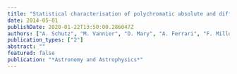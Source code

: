 ```yaml
---
title: "Statistical characterisation of polychromatic absolute and differential squared visibilities obtained from AMBER/VLTI instrument"
date: 2014-05-01
publishDate: 2020-01-22T13:50:00.286047Z
authors: ["A. Schutz", "M. Vannier", "D. Mary", "A. Ferrari", "F. Millour", "R. Petrov"]
publication_types: ["2"]
abstract: ""
featured: false
publication: "*Astronomy and Astrophysics*"
---
```


